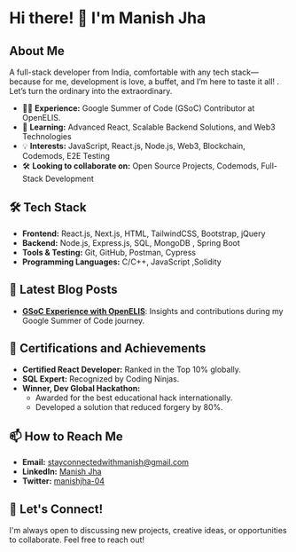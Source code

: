
# Hi there! 👋 I'm Manish Jha

## About Me

A full-stack developer from India, comfortable with any tech stack—because for me, development is love, a buffet, and I’m here to taste it all! . Let’s turn the ordinary into the extraordinary.


- 🧑‍💻 **Experience:** Google Summer of Code (GSoC) Contributor at OpenELIS.
- 🌱 **Learning:** Advanced React, Scalable Backend Solutions, and Web3 Technologies
- 💡 **Interests:** JavaScript, React.js, Node.js, Web3, Blockchain, Codemods, E2E Testing
- 🛠️ **Looking to collaborate on:** Open Source Projects, Codemods, Full-Stack Development

## 🛠️ Tech Stack

- **Frontend:** React.js, Next.js, HTML, TailwindCSS, Bootstrap, jQuery
- **Backend:** Node.js, Express.js, SQL, MongoDB , Spring Boot
- **Tools & Testing:** Git, GitHub, Postman, Cypress
- **Programming Languages:** C/C++, JavaScript ,Solidity

## 📝 Latest Blog Posts

- **[GSoC Experience with OpenELIS](https://medium.com/@stayconnectedwithmanish/strengthening-openelis-global-my-summer-with-gsoc-2024-156fc4e205ae)**: Insights and contributions during my Google Summer of Code journey.


## 📜 Certifications and Achievements

- **Certified React Developer:** Ranked in the Top 10% globally.
- **SQL Expert:** Recognized by Coding Ninjas.
- **Winner, Dev Global Hackathon:**
  - Awarded for the best educational hack internationally.
  - Developed a solution that reduced forgery by 80%.


## 📫 How to Reach Me

- **Email:** [stayconnectedwithmanish@gmail.com](mailto:stayconnectedwithmanish@gmail.com)
- **LinkedIn:** [Manish Jha](https://linkedin.com/in/manish-jha04)
- **Twitter:** [manishjha-04](https://x.com/_manish_04)

## 💬 Let's Connect!

I'm always open to discussing new projects, creative ideas, or opportunities to collaborate. Feel free to reach out!

